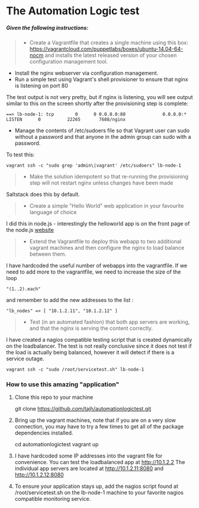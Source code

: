 # The Automation Logic test

##### Given the following instructions:
> - Create a Vagrantfile that creates a single machine using this box: https://vagrantcloud.com/puppetlabs/boxes/ubuntu-14.04-64-nocm and installs the latest released version of your chosen configuration management tool.
- Install the nginx webserver via configuration management.
- Run a simple test using Vagrant's shell provisioner to ensure that nginx is listening on port 80

The test output is not very pretty, but if nginx is listening, you will see output similar to this on the screen shortly after the provisioning step is complete:

    ==> lb-node-1: tcp        0      0 0.0.0.0:80              0.0.0.0:*               LISTEN      0          22265       7688/nginx

- Manage the contents of /etc/sudoers file so that Vagrant user can sudo without a password and that anyone in the admin group can sudo with a password.

To test this:

    vagrant ssh -c "sudo grep 'admin\|vagrant' /etc/sudoers" lb-node-1

> - Make the solution idempotent so that re-running the provisioning step will not restart nginx unless changes have been made

Saltstack does this by default.

> - Create a simple "Hello World" web application in your favourite language of choice

I did this in node.js - interestingly the helloworld app is on the front page of the node.js [website](https://nodejs.org/)

> - Extend the Vagrantfile to deploy this webapp to two additional vagrant machines and then configure the nginx to load balance between them.

I have hardcoded the useful number of webapps into the vagrantfile. If we need to add more to the vagrantfile, we need to increase the size of the loop

    "(1..2).each"

and remember to add the new addresses to the list :

    "lb_nodes" => [ "10.1.2.11", "10.1.2.12" ]

> - Test (in an automated fashion) that both app servers are working, and that the nginx is serving the content correctly.

I have created a nagios compatible testing script that is created dynamically on the loadbalancer. The test is not really conclusive since it does not test if the load is actually being balanced, however it will detect if there is a service outage.

    vagrant ssh -c "sudo /root/servicetest.sh" lb-node-1

### How to use this amazing "application"

1. Clone this repo to your machine

    git clone https://github.com/tajh/automationlogictest.git

2. Bring up the vagrant machines, note that if you are on a very slow connection, you may have to try a few times to get all of the package dependencies installed.

    cd automationlogictest
    vagrant up

3. I have hardcoded some IP addresses into the vagrant file for convenience.  You can test the loadbalanced app at http://10.1.2.2
The individual app servers are located at http://10.1.2.11:8080 and http://10.1.2.12:8080

4. To ensure your application stays up, add the nagios script found at /root/servicetest.sh on the lb-node-1 machine to your favorite nagios compatible monitoring service.
